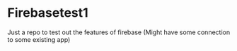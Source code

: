 # Firebasetest1
Just a repo to test out the features of firebase (Might have some connection to some existing app)
